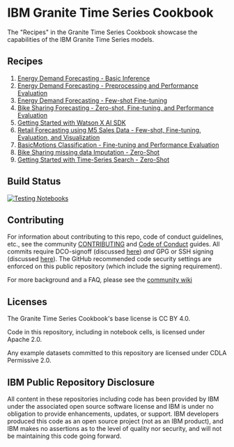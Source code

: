 # IBM Granite Time Series Cookbook

The "Recipes" in the Granite Time Series Cookbook showcase the capabilities of
the IBM Granite Time Series models.

## Recipes

1. [Energy Demand Forecasting - Basic Inference](recipes/Time_Series/Time_Series_Getting_Started.ipynb)
2. [Energy Demand Forecasting - Preprocessing and Performance Evaluation](recipes/Time_Series/Preprocessor_Use_and_Performance_Evaluation.ipynb)
3. [Energy Demand Forecasting - Few-shot Fine-tuning](recipes/Time_Series/Few-shot_Finetuning_and_Evaluation.ipynb)
4. [Bike Sharing Forecasting - Zero-shot, Fine-tuning, and Performance Evaluation](recipes/Time_Series/Bike_Sharing_Finetuning_with_Exogenous.ipynb)
5. [Getting Started with Watson X AI SDK](recipes/Time_Series/Getting_Started_with_WatsonX_AI_SDK.ipynb)
6. [Retail Forecasting using M5 Sales Data - Few-shot, Fine-tuning, Evaluation, and Visualization](recipes/Retail_Forecasting/M5_retail_sales_forecasting.ipynb)
7. [BasicMotions Classification - Fine-tuning and Performance Evaluation](recipes/Classification/Getting_Started_with_TSPulse_Classification.ipynb)
8. [Bike Sharing missing data Imputation - Zero-Shot](recipes/Imputation/Getting_Started_with_TSPulse_Imputation.ipynb)
9. [Getting Started with Time-Series Search - Zero-Shot](recipes/Search/Getting_Started_with_TSPulse_Search.ipynb)

## Build Status

<a href="https://github.com/ibm-granite-community/granite-timeseries-cookbook/actions/workflows/notebooks.yaml">
  <img src="https://github.com/ibm-granite-community/granite-timeseries-cookbook/actions/workflows/notebooks.yaml/badge.svg" alt="Testing Notebooks">
</a>

## Contributing

For information about contributing to this repo, code of conduct guidelines, etc., see the community [CONTRIBUTING][CG] and [Code of Conduct][CoC] guides.  All commits require DCO-signoff (discussed [here][CG-legal]) _and_ GPG or SSH signing (discussed [here][CG-signing]).  The GitHub recommended code security settings are enforced on this public repository (which include the signing requirement).

For more background and a FAQ, please see the [community wiki](https://github.com/ibm-granite-community/community/wiki)

## Licenses

The Granite Time Series Cookbook's base license is CC BY 4.0.

Code in this repository, including in notebook cells, is licensed under Apache 2.0.

Any example datasets committed to this repository are licensed under CDLA Permissive 2.0.

## IBM Public Repository Disclosure

All content in these repositories including code has been provided by IBM under the associated open source software license and IBM is under no obligation to provide enhancements, updates, or support. IBM developers produced this code as an open source project (not as an IBM product), and IBM makes no assertions as to the level of quality nor security, and will not be maintaining this code going forward.

[CoC]: https://github.com/ibm-granite-community/community/blob/main/CODE_OF_CONDUCT.md
[CG]: https://github.com/ibm-granite-community/community/blob/main/CONTRIBUTING.md
[CG-legal]: https://github.com/ibm-granite-community/community/blob/main/CONTRIBUTING.md#legal
[CG-signing]: https://github.com/ibm-granite-community/community/blob/main/CONTRIBUTING.md#signing-commits
